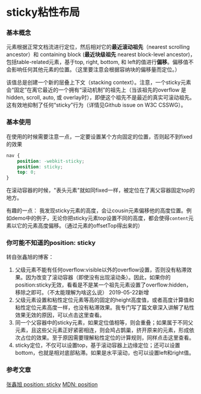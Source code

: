 # sticky粘性布局

### 基本概念

元素根据正常文档流进行定位，然后相对它的**最近滚动祖先**（nearest scrolling ancestor）和 containing block (**最近块级祖先** nearest block-level ancestor)，包括table-related元素，基于top, right, bottom, 和 left的值进行**偏移**。偏移值不会影响任何其他元素的位置。（这里要注意会根据容纳块的偏移量而定位。）

该值总是创建一个新的层叠上下文（stacking context）。注意，一个sticky元素会“固定”在离它最近的一个拥有“滚动机制”的祖先上（当该祖先的overflow 是 hidden, scroll, auto, 或 overlay时），即便这个祖先不是最近的真实可滚动祖先。这有效地抑制了任何“sticky”行为（详情见Github issue on W3C CSSWG）。

### 基本使用

在使用的时候需要注意一点，一定要设置某个方向固定的位置，否则起不到fixed的效果
```css
nav {
    position: -webkit-sticky;
    position: sticky;
    top: 0;
}
```

在滚动容器的时候，"表头元素"就如同fixed一样，被定位在了离父容器固定top的地方。

有趣的一点：
我发现sticky元素的高度，会让cousin元素偏移他的高度位置。例如demo中的例子，无论你把sticky元素top设置不同的高度，都会使得`content`元素以它的元素高度偏移。（通过元素的offsetTop得出来的）

### 你可能不知道的position: sticky

转自张鑫旭的博客：
1. 父级元素不能有任何overflow:visible以外的overflow设置，否则没有粘滞效果。因为改变了滚动容器（即使没有出现滚动条）。因此，如果你的position:sticky无效，看看是不是某一个祖先元素设置了overflow:hidden，移除之即可。（不太能理解为啥这么说）
2019-05-22新增
2. 父级元素设置和粘性定位元素等高的固定的height高度值，或者高度计算值和粘性定位元素高度一样，也没有粘滞效果。我专门写了篇文章深入讲解了粘性效果无效的原因，可以点击这里查看。
3. 同一个父容器中的sticky元素，如果定位值相等，则会重叠；如果属于不同父元素，且这些父元素正好紧密相连，则会鸠占鹊巢，挤开原来的元素，形成依次占位的效果。至于原因需要理解粘性定位的计算规则，同样点击这里查看。
4. sticky定位，不仅可以设置top，基于滚动容器上边缘定位；还可以设置bottom，也就是相对底部粘滞。如果是水平滚动，也可以设置left和right值。

### 参考文章

[张鑫旭 position: sticky](https://www.zhangxinxu.com/wordpress/2018/12/css-position-sticky/)
[MDN: position](https://developer.mozilla.org/zh-CN/docs/Web/CSS/position)